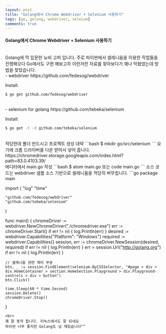 ```yaml
---
layout: post
title: "Golang에서 Chrome Webdriver + Selenium 사용하기"
tags: [go, golang, webdriver, seleium]
comments: true
---
```


#### Golang에서 Chrome Webdriver + Selenium 사용하기
<br>
Golang에 막 입문한 뉴비 고퍼 입니다.
주로 파이썬에서 셀레니움을 이용한 작업들을 진행해오다 Go에서도
구현 해보고자 이런저런 자료를 찾아보다가 꽤나 막혔었는데 방법을 찾았습니다.
<br>
- webdriver
https://github.com/fedesog/webdriver

Install:
```bash
$ go get github.com/fedesog/webdriver
```
<br>
- selenium for golang
https://github.com/tebeka/selenium

Install:
```bash
$ go get -t -d github.com/tebeka/selenium
```
<br>
적당한데 폴더 만드시고 프로젝트 생성 대략
```bash
$ mkdir go/src/selenium
```
요기에 크롬 드라이버를 다운 받아서 넣어 줍니다.
https://chromedriver.storage.googleapis.com/index.html?path=83.0.4103.39/
<br>
에디터에서 main.go 작성
```bash
$ atom main.go 또는 code main.go
```
소스 코드는 webdriver 샘플 소스 기반으로 셀레니움을 적당히 버무립니다.
```go
package main

import (
    "log"
    "time"

    "github.com/fedesog/webdriver"
    "github.com/tebeka/selenium"
)

func main() {
    chromeDriver := webdriver.NewChromeDriver("./chromedriver.exe")
    err := chromeDriver.Start()
    if err != nil {
        log.Println(err)
    }
    desired := webdriver.Capabilities{"Platform": "Windows"}
    required := webdriver.Capabilities{}
    session, err := chromeDriver.NewSession(desired, required)
    if err != nil {
        log.Println(err)
    }
    err = session.Url("http://golang.org")
    if err != nil {
        log.Println(err)
    }

    // 셀레니움 관련 제어 부분
    btn, _ := session.FindElement(selenium.ByCSSSelector, "#page > div > div.HomeContainer > section.HomeSection.Playground > div.Playground-controls > div > button")
    btn.Click()

    time.Sleep(60 * time.Second)
    session.Delete()
    chromeDriver.Stop()
}
```
<br>
꽤 잘 동작 합니다. 리눅스에서도 잘 되네요
파이썬 너무 좋지만 Golang도 넘 재밌습니다^^
